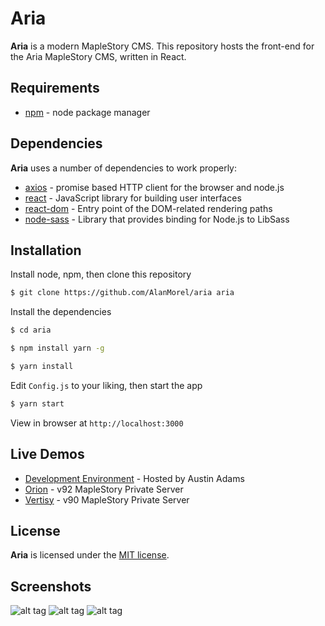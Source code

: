 # Aria

**Aria** is a modern MapleStory CMS. This repository hosts the front-end for the Aria MapleStory CMS, written in React.

## Requirements

-   [npm](https://www.npmjs.com/) - node package manager

## Dependencies

**Aria** uses a number of dependencies to work properly:

-   [axios](https://www.npmjs.com/package/axios) - promise based HTTP client for the browser and node.js
-   [react](https://facebook.github.io/react/) - JavaScript library for building user interfaces
-   [react-dom](https://www.npmjs.com/package/react-dom) - Entry point of the DOM-related rendering paths
-   [node-sass](https://www.npmjs.com/package/node-sass) - Library that provides binding for Node.js to LibSass

## Installation

Install node, npm, then clone this repository

```sh
$ git clone https://github.com/AlanMorel/aria aria
```

Install the dependencies

```sh
$ cd aria
```

```sh
$ npm install yarn -g
```

```sh
$ yarn install
```

Edit `Config.js` to your liking, then start the app

```sh
$ yarn start
```

View in browser at `http://localhost:3000`

## Live Demos

-   [Development Environment](https://aria.austinradams.com/) - Hosted by Austin Adams
-   [Orion](https://playorion.net/) - v92 MapleStory Private Server
-   [Vertisy](https://vertisy.ca/) - v90 MapleStory Private Server

## License

**Aria** is licensed under the [MIT license](LICENSE).

## Screenshots

![alt tag](https://i.imgur.com/lxG7XAh.png) ![alt tag](https://i.imgur.com/UAj1U8Q.png) ![alt tag](https://i.imgur.com/PoVbker.png)
